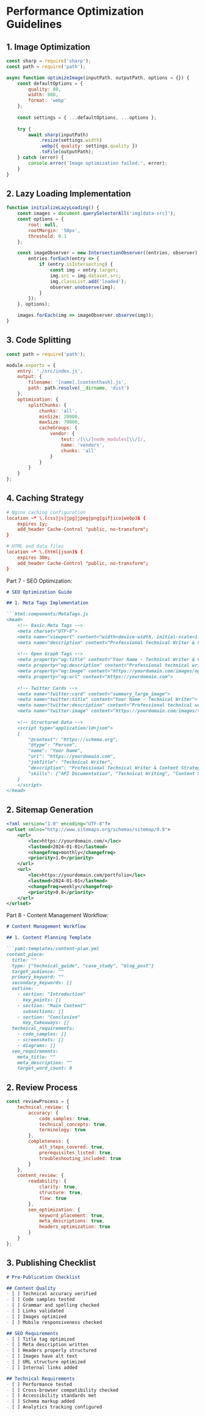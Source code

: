 # Performance Optimization Guidelines

## 1. Image Optimization

```javascript:utils/imageOptimizer.js
const sharp = require('sharp');
const path = require('path');

async function optimizeImage(inputPath, outputPath, options = {}) {
    const defaultOptions = {
        quality: 80,
        width: 800,
        format: 'webp'
    };
    
    const settings = { ...defaultOptions, ...options };
    
    try {
        await sharp(inputPath)
            .resize(settings.width)
            .webp({ quality: settings.quality })
            .toFile(outputPath);
    } catch (error) {
        console.error('Image optimization failed:', error);
    }
}
```

## 2. Lazy Loading Implementation

```javascript:utils/lazyLoading.js
function initializeLazyLoading() {
    const images = document.querySelectorAll('img[data-src]');
    const options = {
        root: null,
        rootMargin: '50px',
        threshold: 0.1
    };

    const imageObserver = new IntersectionObserver((entries, observer) => {
        entries.forEach(entry => {
            if (entry.isIntersecting) {
                const img = entry.target;
                img.src = img.dataset.src;
                img.classList.add('loaded');
                observer.unobserve(img);
            }
        });
    }, options);

    images.forEach(img => imageObserver.observe(img));
}
```

## 3. Code Splitting

```javascript:webpack.config.js
const path = require('path');

module.exports = {
    entry: './src/index.js',
    output: {
        filename: '[name].[contenthash].js',
        path: path.resolve(__dirname, 'dist')
    },
    optimization: {
        splitChunks: {
            chunks: 'all',
            minSize: 20000,
            maxSize: 70000,
            cacheGroups: {
                vendor: {
                    test: /[\\/]node_modules[\\/]/,
                    name: 'vendors',
                    chunks: 'all'
                }
            }
        }
    }
};
```

## 4. Caching Strategy

```nginx:nginx/cache.conf
# Nginx caching configuration
location ~* \.(css|js|jpg|jpeg|png|gif|ico|webp)$ {
    expires 1y;
    add_header Cache-Control "public, no-transform";
}

# HTML and data files
location ~* \.(html|json)$ {
    expires 30m;
    add_header Cache-Control "public, no-transform";
}
```

Part 7 - SEO Optimization:

```markdown:docs/seo.md
# SEO Optimization Guide

## 1. Meta Tags Implementation

```html:components/MetaTags.js
<head>
    <!-- Basic Meta Tags -->
    <meta charset="UTF-8">
    <meta name="viewport" content="width=device-width, initial-scale=1.0">
    <meta name="description" content="Professional Technical Writer & Content Strategist specializing in API documentation, technical guides, and B2B content.">
    
    <!-- Open Graph Tags -->
    <meta property="og:title" content="Your Name - Technical Writer & Content Strategist">
    <meta property="og:description" content="Professional technical writing and content strategy services">
    <meta property="og:image" content="https://yourdomain.com/images/og-image.jpg">
    <meta property="og:url" content="https://yourdomain.com">
    
    <!-- Twitter Cards -->
    <meta name="twitter:card" content="summary_large_image">
    <meta name="twitter:title" content="Your Name - Technical Writer">
    <meta name="twitter:description" content="Professional technical writing services">
    <meta name="twitter:image" content="https://yourdomain.com/images/twitter-card.jpg">
    
    <!-- Structured Data -->
    <script type="application/ld+json">
    {
        "@context": "https://schema.org",
        "@type": "Person",
        "name": "Your Name",
        "url": "https://yourdomain.com",
        "jobTitle": "Technical Writer",
        "description": "Professional Technical Writer & Content Strategist",
        "skills": ["API Documentation", "Technical Writing", "Content Strategy"]
    }
    </script>
</head>
```

## 2. Sitemap Generation

```xml:public/sitemap.xml
<?xml version="1.0" encoding="UTF-8"?>
<urlset xmlns="http://www.sitemaps.org/schemas/sitemap/0.9">
    <url>
        <loc>https://yourdomain.com/</loc>
        <lastmod>2024-01-01</lastmod>
        <changefreq>monthly</changefreq>
        <priority>1.0</priority>
    </url>
    <url>
        <loc>https://yourdomain.com/portfolio</loc>
        <lastmod>2024-01-01</lastmod>
        <changefreq>weekly</changefreq>
        <priority>0.8</priority>
    </url>
</urlset>
```

Part 8 - Content Management Workflow:

```markdown:docs/content-workflow.md
# Content Management Workflow

## 1. Content Planning Template

```yaml:templates/content-plan.yml
content_piece:
  title: ""
  type: ["technical_guide", "case_study", "blog_post"]
  target_audience: ""
  primary_keyword: ""
  secondary_keywords: []
  outline:
    - section: "Introduction"
      key_points: []
    - section: "Main Content"
      subsections: []
    - section: "Conclusion"
      key_takeaways: []
  technical_requirements:
    - code_samples: []
    - screenshots: []
    - diagrams: []
  seo_requirements:
    meta_title: ""
    meta_description: ""
    target_word_count: 0
```

## 2. Review Process

```javascript:workflows/review.js
const reviewProcess = {
    technical_review: {
        accuracy: {
            code_samples: true,
            technical_concepts: true,
            terminology: true
        },
        completeness: {
            all_steps_covered: true,
            prerequisites_listed: true,
            troubleshooting_included: true
        }
    },
    content_review: {
        readability: {
            clarity: true,
            structure: true,
            flow: true
        },
        seo_optimization: {
            keyword_placement: true,
            meta_descriptions: true,
            headers_optimization: true
        }
    }
};
```

## 3. Publishing Checklist

```markdown:templates/publish-checklist.md
# Pre-Publication Checklist

## Content Quality
- [ ] Technical accuracy verified
- [ ] Code samples tested
- [ ] Grammar and spelling checked
- [ ] Links validated
- [ ] Images optimized
- [ ] Mobile responsiveness checked

## SEO Requirements
- [ ] Title tag optimized
- [ ] Meta description written
- [ ] Headers properly structured
- [ ] Images have alt text
- [ ] URL structure optimized
- [ ] Internal links added

## Technical Requirements
- [ ] Performance tested
- [ ] Cross-browser compatibility checked
- [ ] Accessibility standards met
- [ ] Schema markup added
- [ ] Analytics tracking configured
```
